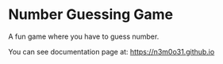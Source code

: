 # Number Guessing Game
A fun game where you have to guess number.

You can see documentation page at: https://n3m0o31.github.io
